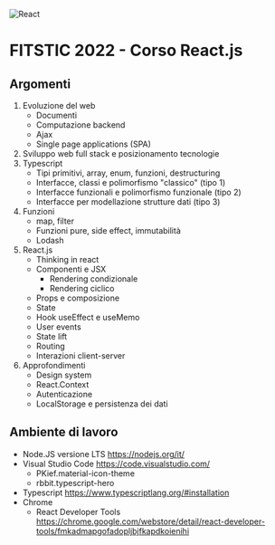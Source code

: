 ![React](https://blog.wildix.com/wp-content/uploads/2020/06/react-logo.jpg)
# FITSTIC 2022 - Corso React.js
## Argomenti
1. Evoluzione del web
   - Documenti
   - Computazione backend
   - Ajax
   - Single page applications (SPA)
1. Sviluppo web full stack e posizionamento tecnologie
1. Typescript
   - Tipi primitivi, array, enum, funzioni, destructuring
   - Interfacce, classi e polimorfismo "classico" (tipo 1)
   - Interfacce funzionali e polimorfismo funzionale (tipo 2)
   - Interfacce per modellazione strutture dati (tipo 3)
1. Funzioni
   - map, filter
   - Funzioni pure, side effect, immutabilità
   - Lodash
1. React.js
   - Thinking in react
   - Componenti e JSX
      - Rendering condizionale
      - Rendering ciclico
   - Props e composizione
   - State
   - Hook useEffect e useMemo
   - User events
   - State lift
   - Routing
   - Interazioni client-server
1. Approfondimenti
   - Design system
   - React.Context
   - Autenticazione
   - LocalStorage e persistenza dei dati


## Ambiente di lavoro
- Node.JS versione LTS https://nodejs.org/it/
- Visual Studio Code https://code.visualstudio.com/
   - PKief.material-icon-theme
   - rbbit.typescript-hero
- Typescript https://www.typescriptlang.org/#installation
- Chrome
   - React Developer Tools https://chrome.google.com/webstore/detail/react-developer-tools/fmkadmapgofadopljbjfkapdkoienihi